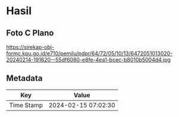 # Hasil

## Foto C Plano

https://sirekap-obj-formc.kpu.go.id/e710/pemilu/pdpr/64/72/05/10/13/6472051013020-20240214-191620--55df6080-e8fe-4ea1-bcec-b8010b5004d4.jpg


## Metadata

| Key        | Value               |
| ---------- | ------------------- |
| Time Stamp | 2024-02-15 07:02:30 |



